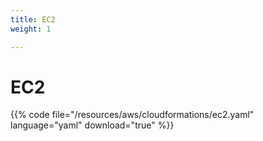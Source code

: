 ```yaml
---
title: EC2
weight: 1

---
```


# EC2

{{% code file="/resources/aws/cloudformations/ec2.yaml" language="yaml" download="true" %}}
